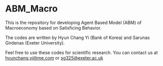 ABM_Macro
=========


This is the repository for developing Agent Based Model (ABM) of Macroeconomy based on Satisficing Behavior. 

The codes are written by Hyun Chang Yi (Bank of Korea) and Sarunas Girdenas (Exeter University).

Feel free to use these codes for scientific research. You can contact us at hyunchang.yi@me.com or sg325@exeter.ac.uk
